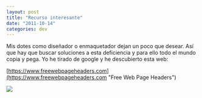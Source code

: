 ```yaml
---
layout: post
title: "Recurso interesante"
date: "2011-10-14"
categories: dev
---
```


Mis dotes como diseñador o enmaquetador dejan un poco que desear. Así que hay que buscar soluciones a esta deficiencia y para ello todo el mundo copia y pega. Yo he tirado de google y he descubierto esta web:

[https://www.freewebpageheaders.com](https://www.freewebpageheaders.com "Free Web Page Headers")

![](images/o.jpg)
